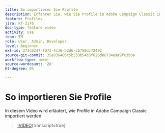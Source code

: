 ```yaml
---
title: So importieren Sie Profile
description: Erfahren Sie, wie Sie Profile in Adobe Campaign Classic importieren
feature: Profiles
jira: KT-2176
doc-type: feature video
activity: use
team: TM
role: User, Admin, Developer
level: Beginner
exl-id: 373c0247-fd72-4c36-b2d6-cb758dc72492
source-git-commit: 35e036486c5b533b54b3f626d88734e9a9fc3b8a
workflow-type: tm+mt
source-wordcount: '28'
ht-degree: 0%

---
```


# So importieren Sie Profile

In diesem Video wird erläutert, wie Profile in Adobe Campaign Classic importiert werden.

>[!VIDEO](https://video.tv.adobe.com/v/25608?quality=12&learn=on){transcript=true}
